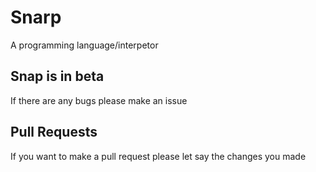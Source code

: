 # Snarp
A programming language/interpetor

## Snap is in beta

If there are any bugs please make an issue

## Pull Requests

If you want to make a pull request please let say the changes you made
